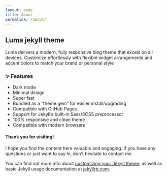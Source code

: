 ```yaml
---
layout: page
title: About
permalink: /about/
---
```


## Luma jekyll theme

Luma delivers a modern, fully responsive blog theme that excels on all devices. Customize effortlessly with flexible widget arrangements and accent colors to match your brand or personal style

### ✨ Features

 - Dark mode
 - Minimal design
 - Super fast
 - Bundled as a “theme gem” for easier install/upgrading
 - Compatible with GitHub Pages.
 - Support for Jekyll’s built-in Sass/SCSS preprocessor
 - 100% responsive and clean theme
 - Compatible with modern browsers

#### Thank you for visiting!

I hope you find the content here valuable and engaging. If you have any questions or just want to say hi, don't hesitate to contact me.

You can find out more info about [customizing your Jekyll theme](https://github.com/AlexsandroSA/luma-jekyll), as well as basic Jekyll usage documentation at [jekyllrb.com](https://jekyllrb.com/).
